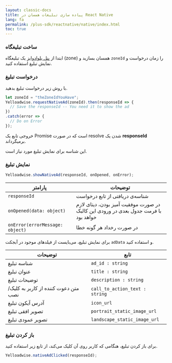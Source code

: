 ```yaml
---
layout: classic-docs
title: پیاده سازی تبلیغات همسان در React Native
lang: fa
permalink: /plus-sdk/reactnative/native/index.html
toc: true
---
```

### ساخت تبلیغگاه
ابتدا از [پنل یلوادوایز](https://dashboard.irancell.ir/) یک تبلیغگاه (zone) همسان بسازید و `zoneId` را زمان درخواست و نمایش تبلیغ استفاده کنید.


### درخواست تبلیغ
با روش زیر درخواست تبلیغ بدهید.

```javascript
let zoneId = "theZoneIdYouHave";
Yelloadwise.requestNativeAd(zoneId).then(responseId => {
  // Save the responseId -- You need it to show the ad
})
.catch(error => {
  // Do on Error
});
```
خروجی تابع یک
Promise
است که در صورت
resolve
شدن یک
**responseId**
برمیگرداند.

این شناسه برای نمایش تبلیغ مورد نیاز است.


### نمایش تبلیغ

```js
Yelloadwise.showNativeAd(responseId, onOpened, onError);
```

| پارامتر | توضیحات |
| - | - |
| `responseId` | شناسه‌ی دریافتی از تابع درخواست |
| `onOpened(data: object)` | در صورت موفقیت آمیز بودن، دیتای لازم با فرمت جدول بعدی در ورودی این کالبک خواهد بود |
| `onError(errorMessage: object)` | در صورت رخداد هر گونه خطا |

برای نمایش تبلیغ، می‌بایست از فیلدهای موجود در آبجکت `adData` و استفاده کنید.   


| توضیحات | تابع |
| - | - |
| شناسه تبلیغ | `ad_id : string` |
| عنوان تبلیغ | `title : string` |
| توضیحات تبلیغ | `description : string` |
| متن دعوت کننده از کاربر به کلیک/نصب  | `call_to_action_text : string` |
| آدرس آیکون تبلیغ | `icon_url` |
| تصویر افقی تبلیغ | `portrait_static_image_url` |
| تصویر عمودی تبلیغ | `landscape_static_image_url` |
  

### باز کردن تبلیغ
برای باز کردن تبلیغ، هنگامی که کاربر روی آن کلیک می‌کند، از تابع زیر استفاده کنید.

```javascript
Yelloadwise.nativeAdClicked(responseId);
```
